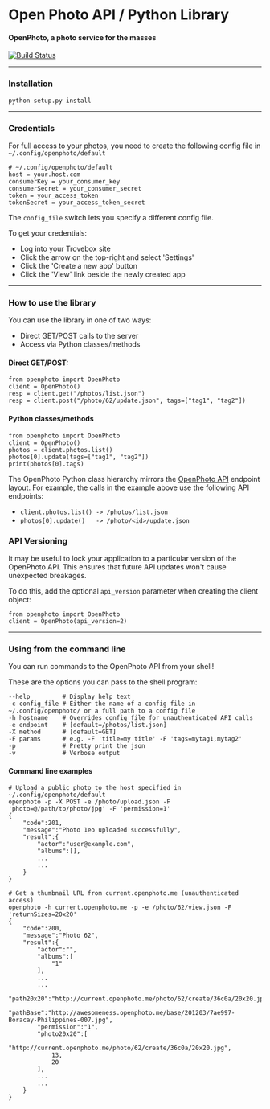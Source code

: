 Open Photo API / Python Library
=======================
#### OpenPhoto, a photo service for the masses
[![Build Status](https://api.travis-ci.org/photo/openphoto-python.png)](https://travis-ci.org/photo/openphoto-python)

----------------------------------------
<a name="install"></a>
### Installation
    python setup.py install

----------------------------------------
<a name="credentials"></a>
### Credentials

For full access to your photos, you need to create the following config file in ``~/.config/openphoto/default``

    # ~/.config/openphoto/default
    host = your.host.com
    consumerKey = your_consumer_key
    consumerSecret = your_consumer_secret
    token = your_access_token
    tokenSecret = your_access_token_secret

The ``config_file`` switch lets you specify a different config file.

To get your credentials:
 * Log into your Trovebox site
 * Click the arrow on the top-right and select 'Settings'
 * Click the 'Create a new app' button
 * Click the 'View' link beside the newly created app

----------------------------------------
<a name="python"></a>
### How to use the library

You can use the library in one of two ways:

 * Direct GET/POST calls to the server
 * Access via Python classes/methods

<a name="get_post"></a>
#### Direct GET/POST:

    from openphoto import OpenPhoto
    client = OpenPhoto()
    resp = client.get("/photos/list.json")
    resp = client.post("/photo/62/update.json", tags=["tag1", "tag2"])

<a name="python_classes"></a>
#### Python classes/methods

    from openphoto import OpenPhoto
    client = OpenPhoto()
    photos = client.photos.list()
    photos[0].update(tags=["tag1", "tag2"])
    print(photos[0].tags)

The OpenPhoto Python class hierarchy mirrors the [OpenPhoto API](http://theopenphotoproject.org/documentation) endpoint layout. For example, the calls in the example above use the following API endpoints:

* ``client.photos.list() -> /photos/list.json``
* ``photos[0].update()   -> /photo/<id>/update.json``

<a name="api_versioning"></a>
### API Versioning

It may be useful to lock your application to a particular version of the OpenPhoto API.
This ensures that future API updates won't cause unexpected breakages.

To do this, add the optional ```api_version``` parameter when creating the client object:

    from openphoto import OpenPhoto
    client = OpenPhoto(api_version=2)

----------------------------------------

<a name="cli"></a>
### Using from the command line

You can run commands to the OpenPhoto API from your shell!

These are the options you can pass to the shell program:

    --help         # Display help text
    -c config_file # Either the name of a config file in ~/.config/openphoto/ or a full path to a config file
    -h hostname    # Overrides config_file for unauthenticated API calls
    -e endpoint    # [default=/photos/list.json]
    -X method      # [default=GET]
    -F params      # e.g. -F 'title=my title' -F 'tags=mytag1,mytag2'
    -p             # Pretty print the json
    -v             # Verbose output

<a name="cli-examples"></a>
#### Command line examples

    # Upload a public photo to the host specified in ~/.config/openphoto/default
    openphoto -p -X POST -e /photo/upload.json -F 'photo=@/path/to/photo/jpg' -F 'permission=1'
    {
        "code":201,
        "message":"Photo 1eo uploaded successfully",
        "result":{
            "actor":"user@example.com",
            "albums":[],
            ...
            ...
        }
    }
    
    # Get a thumbnail URL from current.openphoto.me (unauthenticated access)
    openphoto -h current.openphoto.me -p -e /photo/62/view.json -F 'returnSizes=20x20'
    {
        "code":200,
        "message":"Photo 62",
        "result":{
            "actor":"",
            "albums":[
                "1"
            ],
            ...
            ...
            "path20x20":"http://current.openphoto.me/photo/62/create/36c0a/20x20.jpg",
            "pathBase":"http://awesomeness.openphoto.me/base/201203/7ae997-Boracay-Philippines-007.jpg",
            "permission":"1",
            "photo20x20":[
                "http://current.openphoto.me/photo/62/create/36c0a/20x20.jpg",
                13,
                20
            ],
            ...
            ...
        }
    }    
